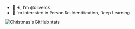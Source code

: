 - 👋 Hi, I’m @oliverck
- 👀 I’m interested in Person Re-Identification, Deep Learning.
<!-- - 🌱 I’m currently learning ... -->
<!-- - 💞️ I’m looking to collaborate on ... -->
<!-- - 📫 How to reach me ... -->

![Christmas's GitHub stats](https://github-readme-stats.vercel.app/api?username=Christmas&show_icons=true&theme=tokyonight)

<!---
oliverck/oliverck is a ✨ special ✨ repository because its `README.md` (this file) appears on your GitHub profile.
You can click the Preview link to take a look at your changes.
--->
